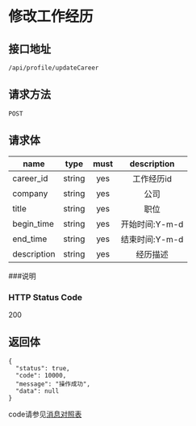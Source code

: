 # 修改工作经历

## 接口地址

`/api/profile/updateCareer`

## 请求方法

`POST`

## 请求体

| name     | type     | must     | description |
|----------|:--------:|:--------:|:--------:|
| career_id   | string   | yes      | 工作经历id |
| company   | string   | yes      | 公司 |
| title    | string   | yes       | 职位 |
| begin_time  | string   | yes      | 开始时间:Y-m-d |
| end_time    | string   | yes      | 结束时间:Y-m-d |
| description | string   | yes      | 经历描述 |


###说明


### HTTP Status Code

200

## 返回体
```json5
{
  "status": true,
  "code": 10000,
  "message": "操作成功",
  "data": null
}
```

code请参见[消息对照表](消息对照表.md)
